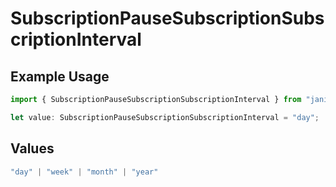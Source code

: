 # SubscriptionPauseSubscriptionSubscriptionInterval

## Example Usage

```typescript
import { SubscriptionPauseSubscriptionSubscriptionInterval } from "jani-payments/models/operations";

let value: SubscriptionPauseSubscriptionSubscriptionInterval = "day";
```

## Values

```typescript
"day" | "week" | "month" | "year"
```